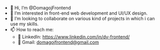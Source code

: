 - 👋 Hi, I’m @DomagojFrontend
- 👀 I’m interested in front-end web development and UI/UX design.
- 🤝 I’m looking to collaborate on various kind of projects in which i can use my skills.
- 📫 How to reach me:
    - 🔗 LinkedIn: https://www.linkedin.com/in/dv-frontend/
    - 📧 Gmail: domagojfrontend@gmail.com
